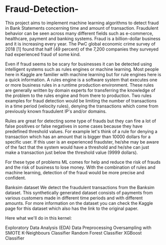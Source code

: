 # Fraud-Detection-
This project aims to implement machine learning algorithms to detect fraud in Bank Statements concerning time and amount of transaction. 
Fraudulent behavior can be seen across many different fields such as e-commerce, healthcare, payment and banking systems. Fraud is a billion-dollar business and it is increasing every year. The PwC global economic crime survey of 2018 [1] found that half (49 percent) of the 7,200 companies they surveyed had experienced fraud of some kind.

Even if fraud seems to be scary for businesses it can be detected using intelligent systems such as rules engines or machine learning. Most people here in Kaggle are familier with machine learning but for rule engines here is a quick information. A rules engine is a software system that executes one or more business rules in a runtime production environment. These rules are generally written by domain experts for transferring the knowledge of the problem to the rules engine and from there to production. Two rules examples for fraud detection would be limiting the number of transactions in a time period (velocity rules), denying the transactions which come from previously known fraudulent IP's and/or domains.

Rules are great for detecting some type of frauds but they can fire a lot of false positives or false negatives in some cases because they have predefined threshold values. For example let's think of a rule for denying a transaction which has an amount that is bigger than 10000 dollars for a specific user. If this user is an experienced fraudster, he/she may be aware of the fact that the system would have a threshold and he/she can just make a transaction just below the threshold value (9999 dollars).

For these type of problems ML comes for help and reduce the risk of frauds and the risk of business to lose money. With the combination of rules and machine learning, detection of the fraud would be more precise and confident.

Banksim dataset
We detect the fraudulent transactions from the Banksim dataset. This synthetically generated dataset consists of payments from various customers made in different time periods and with different amounts. For more information on the dataset you can check the Kaggle page for this dataset which also has the link to the original paper.

Here what we'll do in this kernel:

Exploratory Data Analysis (EDA)
Data Preprocessing
Oversampling with SMOTE
K-Neighbours Classifier
Random Forest Classifier
XGBoost Classifier
